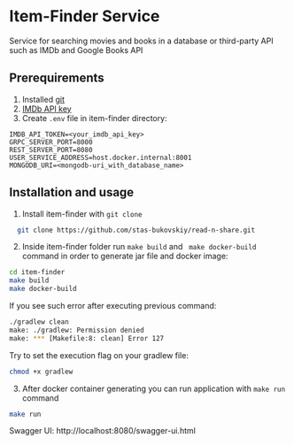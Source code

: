 # Item-Finder Service

Service for searching movies and books in a database or third-party API such as IMDb and Google Books API

## Prerequirements

1. Installed [git](https://git-scm.com/downloads)
2. [IMDb API key](https://imdb-api.com/)
3. Create `.env` file in item-finder directory:

```env
IMDB_API_TOKEN=<your_imdb_api_key>
GRPC_SERVER_PORT=8000
REST_SERVER_PORT=8080
USER_SERVICE_ADDRESS=host.docker.internal:8001
MONGODB_URI=<mongodb-uri_with_database_name>
```

## Installation and usage

1. Install item-finder with   `git clone`

```bash
  git clone https://github.com/stas-bukovskiy/read-n-share.git
```

2. Inside item-finder folder run `make build` and ` make docker-build` command in order to generate jar file and docker
   image:

```bash
cd item-finder
make build
make docker-build
```

If you see such error after executing previous command:

```bash
./gradlew clean
make: ./gradlew: Permission denied
make: *** [Makefile:8: clean] Error 127
```

Try to set the execution flag on your gradlew file:

```bash
chmod +x gradlew
```

3. After docker container generating you can run application with `make run` command

```bash
make run
```
Swagger UI: http://localhost:8080/swagger-ui.html